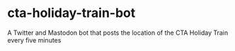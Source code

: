 # cta-holiday-train-bot
A Twitter and Mastodon bot that posts the location of the CTA Holiday Train every five minutes

